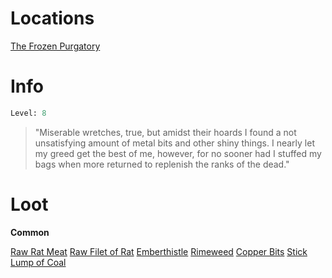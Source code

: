 <!-- TITLE: a misery mouseman -->

# Locations
[The Frozen Purgatory](purgatory)

# Info

```perl
Level: 8
```
> "Miserable wretches, true, but amidst their hoards I found a not unsatisfying amount of metal bits and other shiny things.  I nearly let my greed get the best of me, however, for no sooner had I stuffed my bags when more returned to replenish the ranks of the dead."

# Loot

**Common**

[Raw Rat Meat](raw-rat-meat)
[Raw Filet of Rat](raw-filet-of-rat)
[Emberthistle](emberthistle)
[Rimeweed](rimeweed)
[Copper Bits](copper-bits)
[Stick](stick)
[Lump of Coal](lump-of-coal)